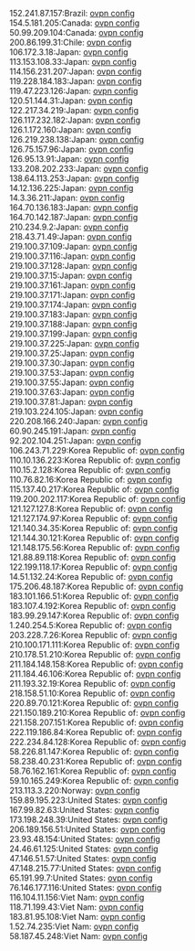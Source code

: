 152.241.87.157:Brazil: [ovpn config](vpn/152_241_87_157.ovpn)  
154.5.181.205:Canada: [ovpn config](vpn/154_5_181_205.ovpn)  
50.99.209.104:Canada: [ovpn config](vpn/50_99_209_104.ovpn)  
200.86.199.31:Chile: [ovpn config](vpn/200_86_199_31.ovpn)  
106.172.3.18:Japan: [ovpn config](vpn/106_172_3_18.ovpn)  
113.153.108.33:Japan: [ovpn config](vpn/113_153_108_33.ovpn)  
114.156.231.207:Japan: [ovpn config](vpn/114_156_231_207.ovpn)  
119.228.184.183:Japan: [ovpn config](vpn/119_228_184_183.ovpn)  
119.47.223.126:Japan: [ovpn config](vpn/119_47_223_126.ovpn)  
120.51.144.31:Japan: [ovpn config](vpn/120_51_144_31.ovpn)  
122.217.34.219:Japan: [ovpn config](vpn/122_217_34_219.ovpn)  
126.117.232.182:Japan: [ovpn config](vpn/126_117_232_182.ovpn)  
126.1.172.160:Japan: [ovpn config](vpn/126_1_172_160.ovpn)  
126.219.238.138:Japan: [ovpn config](vpn/126_219_238_138.ovpn)  
126.75.157.96:Japan: [ovpn config](vpn/126_75_157_96.ovpn)  
126.95.13.91:Japan: [ovpn config](vpn/126_95_13_91.ovpn)  
133.208.202.233:Japan: [ovpn config](vpn/133_208_202_233.ovpn)  
138.64.113.253:Japan: [ovpn config](vpn/138_64_113_253.ovpn)  
14.12.136.225:Japan: [ovpn config](vpn/14_12_136_225.ovpn)  
14.3.36.211:Japan: [ovpn config](vpn/14_3_36_211.ovpn)  
164.70.136.183:Japan: [ovpn config](vpn/164_70_136_183.ovpn)  
164.70.142.187:Japan: [ovpn config](vpn/164_70_142_187.ovpn)  
210.234.9.2:Japan: [ovpn config](vpn/210_234_9_2.ovpn)  
218.43.71.49:Japan: [ovpn config](vpn/218_43_71_49.ovpn)  
219.100.37.109:Japan: [ovpn config](vpn/219_100_37_109.ovpn)  
219.100.37.116:Japan: [ovpn config](vpn/219_100_37_116.ovpn)  
219.100.37.128:Japan: [ovpn config](vpn/219_100_37_128.ovpn)  
219.100.37.15:Japan: [ovpn config](vpn/219_100_37_15.ovpn)  
219.100.37.161:Japan: [ovpn config](vpn/219_100_37_161.ovpn)  
219.100.37.171:Japan: [ovpn config](vpn/219_100_37_171.ovpn)  
219.100.37.174:Japan: [ovpn config](vpn/219_100_37_174.ovpn)  
219.100.37.183:Japan: [ovpn config](vpn/219_100_37_183.ovpn)  
219.100.37.188:Japan: [ovpn config](vpn/219_100_37_188.ovpn)  
219.100.37.199:Japan: [ovpn config](vpn/219_100_37_199.ovpn)  
219.100.37.225:Japan: [ovpn config](vpn/219_100_37_225.ovpn)  
219.100.37.25:Japan: [ovpn config](vpn/219_100_37_25.ovpn)  
219.100.37.30:Japan: [ovpn config](vpn/219_100_37_30.ovpn)  
219.100.37.53:Japan: [ovpn config](vpn/219_100_37_53.ovpn)  
219.100.37.55:Japan: [ovpn config](vpn/219_100_37_55.ovpn)  
219.100.37.63:Japan: [ovpn config](vpn/219_100_37_63.ovpn)  
219.100.37.81:Japan: [ovpn config](vpn/219_100_37_81.ovpn)  
219.103.224.105:Japan: [ovpn config](vpn/219_103_224_105.ovpn)  
220.208.166.240:Japan: [ovpn config](vpn/220_208_166_240.ovpn)  
60.90.245.191:Japan: [ovpn config](vpn/60_90_245_191.ovpn)  
92.202.104.251:Japan: [ovpn config](vpn/92_202_104_251.ovpn)  
106.243.71.229:Korea Republic of: [ovpn config](vpn/106_243_71_229.ovpn)  
110.10.136.223:Korea Republic of: [ovpn config](vpn/110_10_136_223.ovpn)  
110.15.2.128:Korea Republic of: [ovpn config](vpn/110_15_2_128.ovpn)  
110.76.82.16:Korea Republic of: [ovpn config](vpn/110_76_82_16.ovpn)  
115.137.40.217:Korea Republic of: [ovpn config](vpn/115_137_40_217.ovpn)  
119.200.202.117:Korea Republic of: [ovpn config](vpn/119_200_202_117.ovpn)  
121.127.127.8:Korea Republic of: [ovpn config](vpn/121_127_127_8.ovpn)  
121.127.174.97:Korea Republic of: [ovpn config](vpn/121_127_174_97.ovpn)  
121.140.34.35:Korea Republic of: [ovpn config](vpn/121_140_34_35.ovpn)  
121.144.30.121:Korea Republic of: [ovpn config](vpn/121_144_30_121.ovpn)  
121.148.175.56:Korea Republic of: [ovpn config](vpn/121_148_175_56.ovpn)  
121.88.89.118:Korea Republic of: [ovpn config](vpn/121_88_89_118.ovpn)  
122.199.118.17:Korea Republic of: [ovpn config](vpn/122_199_118_17.ovpn)  
14.51.132.24:Korea Republic of: [ovpn config](vpn/14_51_132_24.ovpn)  
175.206.48.187:Korea Republic of: [ovpn config](vpn/175_206_48_187.ovpn)  
183.101.166.51:Korea Republic of: [ovpn config](vpn/183_101_166_51.ovpn)  
183.107.4.192:Korea Republic of: [ovpn config](vpn/183_107_4_192.ovpn)  
183.99.29.147:Korea Republic of: [ovpn config](vpn/183_99_29_147.ovpn)  
1.240.254.5:Korea Republic of: [ovpn config](vpn/1_240_254_5.ovpn)  
203.228.7.26:Korea Republic of: [ovpn config](vpn/203_228_7_26.ovpn)  
210.100.171.111:Korea Republic of: [ovpn config](vpn/210_100_171_111.ovpn)  
210.178.51.210:Korea Republic of: [ovpn config](vpn/210_178_51_210.ovpn)  
211.184.148.158:Korea Republic of: [ovpn config](vpn/211_184_148_158.ovpn)  
211.184.46.106:Korea Republic of: [ovpn config](vpn/211_184_46_106.ovpn)  
211.193.32.19:Korea Republic of: [ovpn config](vpn/211_193_32_19.ovpn)  
218.158.51.10:Korea Republic of: [ovpn config](vpn/218_158_51_10.ovpn)  
220.89.70.121:Korea Republic of: [ovpn config](vpn/220_89_70_121.ovpn)  
221.150.189.210:Korea Republic of: [ovpn config](vpn/221_150_189_210.ovpn)  
221.158.207.151:Korea Republic of: [ovpn config](vpn/221_158_207_151.ovpn)  
222.119.186.84:Korea Republic of: [ovpn config](vpn/222_119_186_84.ovpn)  
222.234.84.128:Korea Republic of: [ovpn config](vpn/222_234_84_128.ovpn)  
58.226.81.147:Korea Republic of: [ovpn config](vpn/58_226_81_147.ovpn)  
58.238.40.231:Korea Republic of: [ovpn config](vpn/58_238_40_231.ovpn)  
58.76.162.161:Korea Republic of: [ovpn config](vpn/58_76_162_161.ovpn)  
59.10.165.249:Korea Republic of: [ovpn config](vpn/59_10_165_249.ovpn)  
213.113.3.220:Norway: [ovpn config](vpn/213_113_3_220.ovpn)  
159.89.195.223:United States: [ovpn config](vpn/159_89_195_223.ovpn)  
167.99.82.63:United States: [ovpn config](vpn/167_99_82_63.ovpn)  
173.198.248.39:United States: [ovpn config](vpn/173_198_248_39.ovpn)  
206.189.156.51:United States: [ovpn config](vpn/206_189_156_51.ovpn)  
23.93.48.154:United States: [ovpn config](vpn/23_93_48_154.ovpn)  
24.46.61.125:United States: [ovpn config](vpn/24_46_61_125.ovpn)  
47.146.51.57:United States: [ovpn config](vpn/47_146_51_57.ovpn)  
47.148.215.77:United States: [ovpn config](vpn/47_148_215_77.ovpn)  
65.191.99.7:United States: [ovpn config](vpn/65_191_99_7.ovpn)  
76.146.177.116:United States: [ovpn config](vpn/76_146_177_116.ovpn)  
116.104.11.156:Viet Nam: [ovpn config](vpn/116_104_11_156.ovpn)  
118.71.199.43:Viet Nam: [ovpn config](vpn/118_71_199_43.ovpn)  
183.81.95.108:Viet Nam: [ovpn config](vpn/183_81_95_108.ovpn)  
1.52.74.235:Viet Nam: [ovpn config](vpn/1_52_74_235.ovpn)  
58.187.45.248:Viet Nam: [ovpn config](vpn/58_187_45_248.ovpn)  

